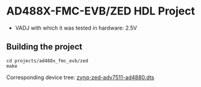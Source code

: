 <!-- no_build_example, no_no_os -->

# AD488X-FMC-EVB/ZED HDL Project

- VADJ with which it was tested in hardware: 2.5V

## Building the project

```
cd projects/ad488x_fmc_evb/zed
make
```

Corresponding device tree: [zynq-zed-adv7511-ad4880.dts](https://github.com/analogdevicesinc/linux/blob/main/arch/arm/boot/dts/xilinx/zynq-zed-adv7511-ad4880.dts)
